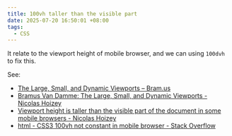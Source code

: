 ```yaml
---
title: 100vh taller than the visible part
date: 2025-07-20 16:50:01 +08:00
tags:
  - CSS
---
```


It relate to the viewport height of mobile browser, and we can using `100dvh` to fix this.

See:

- [The Large, Small, and Dynamic Viewports – Bram.us](https://www.bram.us/2021/07/08/the-large-small-and-dynamic-viewports/)
- [Bramus Van Damme: The Large, Small, and Dynamic Viewports - Nicolas Hoizey](https://nicolas-hoizey.com/links/2021/07/12/the-large-small-and-dynamic-viewports/)
- [Viewport height is taller than the visible part of the document in some mobile browsers - Nicolas Hoizey](https://nicolas-hoizey.com/articles/2015/02/18/viewport-height-is-taller-than-the-visible-part-of-the-document-in-some-mobile-browsers/)
- [html - CSS3 100vh not constant in mobile browser - Stack Overflow](https://stackoverflow.com/questions/37112218/css3-100vh-not-constant-in-mobile-browser)
